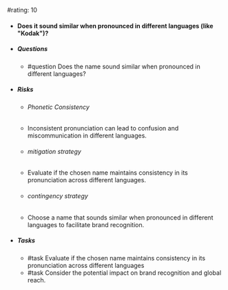#rating: 10
- #### Does it sound similar when pronounced in different languages (like "Kodak")?
- ##### Questions
  - #question Does the name sound similar when pronounced in different languages?
- ##### Risks

  - ###### Phonetic Consistency
  - Inconsistent pronunciation can lead to confusion and miscommunication in different languages.
  - ###### mitigation strategy
  - Evaluate if the chosen name maintains consistency in its pronunciation across different languages.
  - ###### contingency strategy
  - Choose a name that sounds similar when pronounced in different languages to facilitate brand recognition.
- ##### Tasks
  - #task Evaluate if the chosen name maintains consistency in its pronunciation across different languages
  - #task  Consider the potential impact on brand recognition and global reach.


